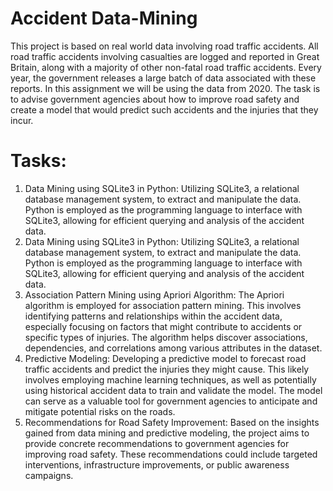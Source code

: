# Accident Data-Mining
This project is based on real world data involving road traffic accidents. All road traffic accidents involving casualties are logged and reported in Great Britain, along
with a majority of other non-fatal road traffic accidents. Every year, the government releases a large batch of data associated with these reports. In this assignment we will be using the data from 2020. The task is to advise government agencies about how to improve road safety and create a model that would predict such accidents and the injuries that they incur.
# Tasks:
1. Data Mining using SQLite3 in Python: Utilizing SQLite3, a relational database management system, to extract and manipulate the data. Python is employed as the programming language to interface with SQLite3, allowing for efficient querying and analysis of the accident data.
2. Data Mining using SQLite3 in Python: Utilizing SQLite3, a relational database management system, to extract and manipulate the data. Python is employed as the programming language to interface with SQLite3, allowing for efficient querying and analysis of the accident data.
3. Association Pattern Mining using Apriori Algorithm: The Apriori algorithm is employed for association pattern mining. This involves identifying patterns and relationships within the accident data, especially focusing on factors that might contribute to accidents or specific types of injuries. The algorithm helps discover associations, dependencies, and correlations among various attributes in the dataset.
4. Predictive Modeling: Developing a predictive model to forecast road traffic accidents and predict the injuries they might cause. This likely involves employing machine learning techniques, as well as potentially using historical accident data to train and validate the model. The model can serve as a valuable tool for government agencies to anticipate and mitigate potential risks on the roads.
5. Recommendations for Road Safety Improvement: Based on the insights gained from data mining and predictive modeling, the project aims to provide concrete recommendations to government agencies for improving road safety. These recommendations could include targeted interventions, infrastructure improvements, or public awareness campaigns.
